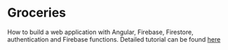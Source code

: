# Groceries

How to build a web application with Angular, Firebase, Firestore, authentication and Firebase functions.
Detailed tutorial can be found [here](https://amitai10.github.io/serverless/2018/02/08/firebase/)
